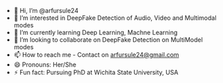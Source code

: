 - 👋 Hi, I’m @arfursule24
- 👀 I’m interested in DeepFake Detection of Audio, Video and Multimodal modes
- 🌱 I’m currently learning Deep Learning, Machne Learning
- 💞️ I’m looking to collaborate on DeepFake Detection on MultiModel modes
- 📫 How to reach me - Contact on arfursule24@gmail.com
- 😄 Pronouns: Her/She
- ⚡ Fun fact: Pursuing PhD at Wichita State University, USA

<!---
arfursule24/arfursule24 is a ✨ special ✨ repository because its `README.md` (this file) appears on your GitHub profile.
You can click the Preview link to take a look at your changes.
--->
